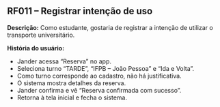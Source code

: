 ## RF011 – Registrar intenção de uso
**Descrição:** Como estudante, gostaria de registrar a intenção de utilizar o transporte universitário.

**História do usuário:**
- Jander acessa “Reserva” no app.
- Seleciona turno “TARDE”, “IFPB – João Pessoa” e “Ida e Volta”.
- Como turno corresponde ao cadastro, não há justificativa.
- O sistema mostra detalhes da reserva.
- Jander confirma e vê “Reserva confirmada com sucesso”.
- Retorna à tela inicial e fecha o sistema.
